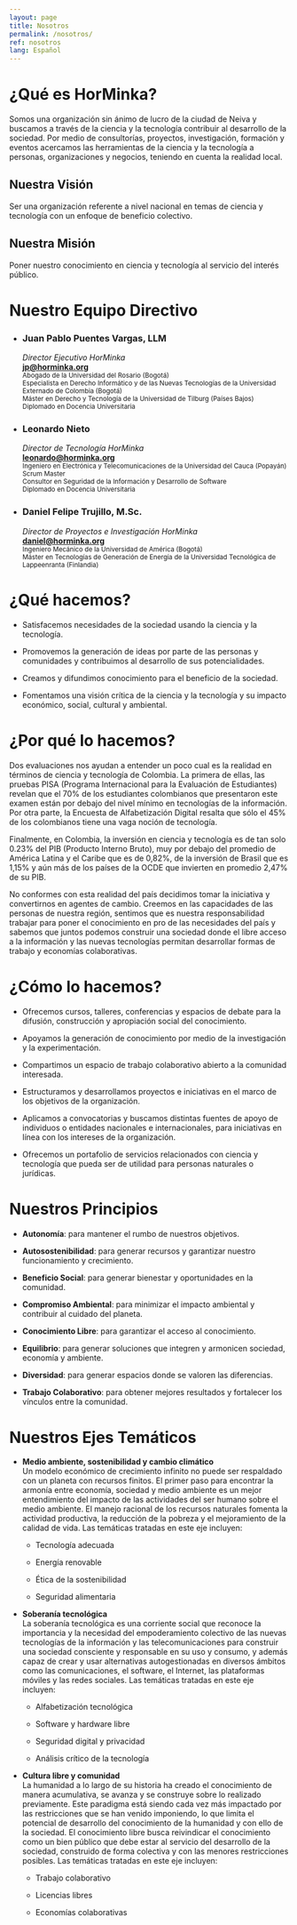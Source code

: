 ```yaml
---
layout: page
title: Nosotros
permalink: /nosotros/
ref: nosotros
lang: Español
---
```


# ¿Qué es HorMinka?

Somos una organización sin ánimo de lucro de la ciudad de Neiva y buscamos a través de la ciencia y la tecnología contribuir  al desarrollo de la sociedad. Por medio de consultorías, proyectos, investigación, formación y eventos acercamos las   herramientas de la ciencia y la tecnología a personas, organizaciones y negocios, teniendo en cuenta la realidad local.  

## Nuestra Visión

Ser una organización referente a nivel nacional en temas de ciencia y tecnología con un enfoque de beneficio colectivo.  

## Nuestra Misión

Poner nuestro conocimiento en ciencia y tecnología al servicio del interés público.  

# Nuestro Equipo Directivo

  * ### Juan Pablo Puentes Vargas, LLM
    *Director Ejecutivo HorMinka*  
    **jp@horminka.org**  
    <small>Abogado de la Universidad del Rosario (Bogotá)</small>  
    <small>Especialista en Derecho Informático y de las Nuevas Tecnologías de la Universidad Externado de Colombia (Bogotá)</small>  
    <small>Máster en Derecho y Tecnología de la Universidad de Tilburg (Países Bajos)</small>  
    <small>Diplomado en Docencia Universitaria</small>  


  * ### Leonardo Nieto
    *Director de Tecnología HorMinka*  
    **leonardo@horminka.org**  
    <small>Ingeniero en Electrónica y Telecomunicaciones de la Universidad del Cauca (Popayán)</small>  
    <small>Scrum Master</small>  
    <small>Consultor en Seguridad de la Información y Desarrollo de Software</small>  
    <small>Diplomado en Docencia Universitaria</small>  


  * ### Daniel Felipe Trujillo, M.Sc.
    *Director de Proyectos e Investigación HorMinka*  
    **daniel@horminka.org**  
    <small>Ingeniero Mecánico de la Universidad de América (Bogotá)</small>  
    <small>Máster en Tecnologías de Generación de Energía de la Universidad Tecnológica de Lappeenranta (Finlandia)</small>  

# ¿Qué hacemos?

  * Satisfacemos necesidades de la sociedad usando la ciencia y la tecnología.

  * Promovemos la generación de ideas por parte de las personas y comunidades y contribuimos al desarrollo de sus potencialidades.

  * Creamos y difundimos conocimiento para el beneficio de la sociedad.

  * Fomentamos una visión crítica de la ciencia y la tecnología y su impacto económico, social, cultural y ambiental.

# ¿Por qué lo hacemos?

Dos evaluaciones nos ayudan a entender un poco cual es la realidad en términos de ciencia y tecnología de Colombia. La primera de ellas, las pruebas PISA (Programa Internacional para la Evaluación de Estudiantes) revelan que el 70% de los estudiantes colombianos que presentaron este examen están por debajo del nivel mínimo en tecnologías de la información. Por otra parte, la Encuesta de Alfabetización Digital resalta que sólo el 45% de los colombianos tiene una vaga noción de tecnología.

Finalmente, en Colombia, la inversión en ciencia y tecnología es de tan solo 0.23% del PIB (Producto Interno Bruto), muy por debajo del promedio de América Latina y el Caribe que es de 0,82%, de la inversión de Brasil que es 1,15% y aún más de los países de la OCDE que invierten en promedio 2,47% de su PIB.

No conformes con esta realidad del país decidimos tomar la iniciativa y convertirnos en agentes de cambio. Creemos en las capacidades de las personas de nuestra región, sentimos que es nuestra responsabilidad trabajar para poner el conocimiento en pro de las necesidades del país y sabemos que juntos podemos construir una sociedad donde el libre acceso a la información y las nuevas tecnologías permitan desarrollar formas de trabajo y economías colaborativas.

# ¿Cómo lo hacemos?

  * Ofrecemos cursos, talleres, conferencias y espacios de debate para la difusión, construcción y apropiación social del conocimiento.

  * Apoyamos la generación de conocimiento por medio de la investigación y la experimentación.

  * Compartimos un espacio de trabajo colaborativo abierto a la comunidad interesada.

  * Estructuramos y desarrollamos proyectos e iniciativas en el marco de los objetivos de la organización.

  * Aplicamos a convocatorias y buscamos distintas fuentes de apoyo de individuos o entidades nacionales e internacionales, para iniciativas en línea con los intereses de la organización.

  * Ofrecemos un portafolio de servicios relacionados con ciencia y tecnología que pueda ser de utilidad para personas naturales o jurídicas.

# Nuestros Principios

  * **Autonomía**: para mantener el rumbo de nuestros objetivos.

  * **Autosostenibilidad**: para generar recursos y garantizar nuestro funcionamiento y crecimiento.

  * **Beneficio Social**: para generar bienestar y oportunidades en la comunidad.

  * **Compromiso Ambiental**: para minimizar el impacto ambiental y contribuir al cuidado del planeta.

  * **Conocimiento Libre**: para garantizar el acceso al conocimiento.

  * **Equilibrio**: para generar soluciones que integren y armonicen sociedad, economía y ambiente.

  * **Diversidad**: para generar espacios donde se valoren las diferencias.

  * **Trabajo Colaborativo**: para obtener mejores resultados y fortalecer los vínculos entre la comunidad.

# Nuestros Ejes Temáticos

  * **Medio ambiente, sostenibilidad y cambio climático**  
Un modelo económico de crecimiento infinito no puede ser respaldado con un planeta con recursos finitos. El primer paso  para encontrar la armonía entre economía, sociedad y medio ambiente es un mejor entendimiento del impacto de las  actividades del ser humano sobre el medio ambiente. El manejo racional de los recursos naturales fomenta la actividad   productiva, la reducción de la pobreza y el mejoramiento de la calidad de vida. Las temáticas tratadas en este eje  incluyen:

    * Tecnología adecuada

    * Energía renovable

    * Ética de la sostenibilidad

    * Seguridad alimentaria

  * **Soberanía tecnológica**  
La soberanía tecnológica es una corriente social que reconoce la importancia y la necesidad del empoderamiento colectivo de  las nuevas tecnologías de la información y las telecomunicaciones para construir una sociedad consciente y responsable en su  uso y consumo, y además capaz de crear y usar alternativas autogestionadas en diversos ámbitos como las comunicaciones, el  software, el Internet, las plataformas móviles y las redes sociales. Las temáticas tratadas en este eje incluyen:

    * Alfabetización tecnológica

    * Software y hardware libre

    * Seguridad digital y privacidad

    * Análisis crítico de la tecnología

  * **Cultura libre y comunidad**  
La humanidad a lo largo de su historia ha creado el conocimiento de manera acumulativa, se avanza y se construye sobre lo   realizado previamente. Este paradigma está siendo cada vez más impactado por las restricciones que se han venido imponiendo,  lo que limita el potencial de desarrollo del conocimiento de la humanidad y con ello de la sociedad. El conocimiento libre  busca reivindicar el conocimiento como un bien público que debe estar al servicio del desarrollo de la sociedad, construido  de forma colectiva y con las menores restricciones posibles. Las temáticas tratadas en este eje incluyen:

    * Trabajo colaborativo

    * Licencias libres

    * Economías colaborativas
